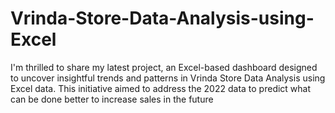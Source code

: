 # Vrinda-Store-Data-Analysis-using-Excel
I'm thrilled to share my latest project, an Excel-based dashboard designed to uncover insightful trends and patterns in Vrinda Store Data Analysis using Excel data. This initiative aimed to address the 2022 data to predict what can be done better to increase sales in the future
